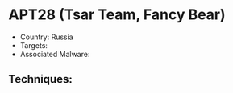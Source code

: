 # APT28 (Tsar Team, Fancy Bear)

- Country: Russia
- Targets:
- Associated Malware:

## Techniques:
